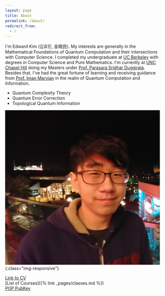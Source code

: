 ```yaml
---
layout: page
title: About
permalink: /about/
redirect_from:
  - /
---
```


 I'm Edward Kim (김효민, 金曉民). My interests are generally in the Mathematical Foundations of Quantum Computation and their intersections with Computer Science. I completed my undergraduate at [UC Berkeley](https://cs.berkeley.edu/) with degrees in Computer Science and Pure Mathematics. I'm currently at [UNC Chapel Hill](https://cs.unc.edu/) doing my Masters under [Prof. Parasara Sridhar Duggirala](https://www.cs.unc.edu/~psd/). Besides that, I've had the great fortune of learning and receiving guidance from [Prof. Iman Marvian](https://sites.duke.edu/marvian/) in the realm of Quantum Computation and Information. 

  * Quantum Complexity Theory  
  * Quantum Error Correction  
  * Topological Quantum Information

  ![Profile Picture](/images/profile.jpg){:class="img-responsive"}

  [Link to CV](https://github.com/ekim1919/CV/blob/master/current/EdwardKimCV.pdf)  
  [List of Courses]({% link _pages/classes.md %})  
  [PGP PubKey](https://ekim1919.github.io/pubkey.asc)
